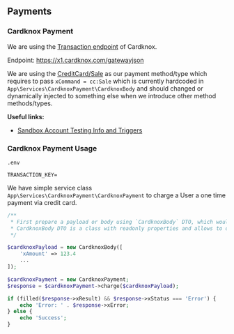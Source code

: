 ## Payments

### Cardknox Payment

We are using the [Transaction endpoint](https://docs.cardknox.com/api/transaction) of Cardknox.

Endpoint: https://x1.cardknox.com/gatewayjson

We are using the [CreditCard/Sale](https://docs.cardknox.com/api/transaction#credit-card) as our payment method/type which requires to pass `xCommand = cc:Sale`
which is currently hardcoded in `App\Services\CardknoxPayment\CardknoxBody` and should changed or dynamically injected to something else when we introduce other method methods/types.

**Useful links:**

-   [Sandbox Account Testing Info and Triggers](https://docs.cardknox.com/#sandbox-account-testing-info-and-triggers)

### Cardknox Payment Usage

`.env`

```env
TRANSACTION_KEY=
```

We have simple service class `App\Services\CardknoxPayment\CardknoxPayment` to charge a User a one time payment via credit card.

```php
/**
 * First prepare a payload or body using `CardknoxBody` DTO, which would be sent to Cardknox transaction endpoint.
 * CardknoxBody DTO is a class with readonly properties and allows to omit optional properties.
 */

$cardknoxPayload = new CardknoxBody([
    'xAmount' => 123.4
    ...
]);

$cardknoxPayment = new CardknoxPayment;
$response = $cardknoxPayment->charge($cardknoxPayload);

if (filled($response->xResult) && $response->xStatus === 'Error') {
    echo 'Error: ' . $response->xError;
} else {
    echo 'Success';
}
```
